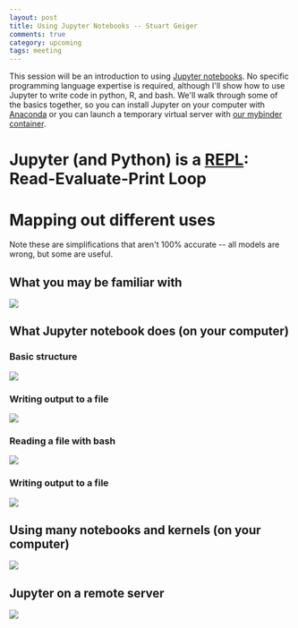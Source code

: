 ```yaml
---
layout: post
title: Using Jupyter Notebooks -- Stuart Geiger
comments: true
category: upcoming
tags: meeting
---
```


This session will be an introduction to using [Jupyter notebooks](http://jupyter.org/). No specific programming language expertise is required, although I'll show how to use Jupyter to write code in python, R, and bash. We'll walk through some of the basics together, so you can install Jupyter on your computer with [Anaconda](https://www.anaconda.com/downloads) or you can launch a temporary virtual server with [our mybinder container](https://beta.mybinder.org/repo/thehackerwithin/berkeley/tags.html).


# Jupyter (and Python) is a [REPL](http://enwp.org/REPL): Read-Evaluate-Print Loop

# Mapping out different uses

Note these are simplifications that aren't 100% accurate -- all models are wrong, but some are useful. 

## What you may be familiar with
![](../images/jupyter/standard-python.png)

## What Jupyter notebook does (on your computer)
### Basic structure
![](../images/jupyter/local-simple.png)

### Writing output to a file
![](../images/jupyter/local-simple-output-file.png)

### Reading a file with bash
![](../images/jupyter/local-simple-read-output-file.png)

### Writing output to a file
![](../images/jupyter/local-simple-output-file.png)

## Using many notebooks and kernels (on your computer)
![](../images/jupyter/local-complex.png)

## Jupyter on a remote server
![](../images/jupyter/jupyterhub-diagram.png)




